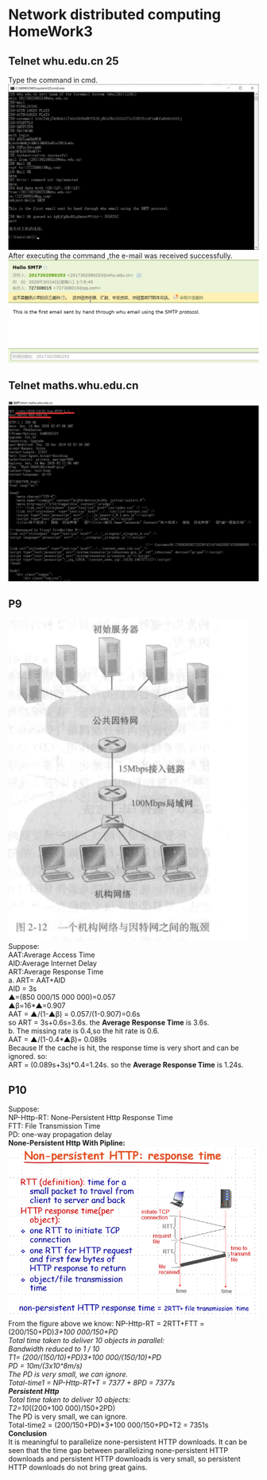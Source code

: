 # Network distributed computing HomeWork3  
## Telnet whu.edu.cn 25  
Type the command in cmd.  
![SMTP](https://github.com/xjywhu/WLFBSHomeWork3/blob/master/SMTP.png)  
After executing the command ,the e-mail was received successfully.  
![Success](https://github.com/xjywhu/WLFBSHomeWork3/blob/master/Success.png)  
## Telnet maths.whu.edu.cn  
![math](https://github.com/xjywhu/WLFBSHomeWork3/blob/master/math.png)  
## P9  
![2-12](https://github.com/xjywhu/WLFBSHomeWork3/blob/master/2-12.PNG)  
Suppose:  
AAT:Average Access Time  
AID:Average Internet Delay  
ART:Average Response Time  
a. ART= AAT+AID  
AID = 3s  
▲=(850 000/15 000 000)=0.057  
▲β=16*▲=0.907  
AAT = ▲/(1-▲β) = 0.057/(1-0.907)=0.6s  
so ART = 3s+0.6s=3.6s. the **Average Response Time** is 3.6s.     
b. The missing rate is 0.4,so the hit rate is 0.6.  
AAT = ▲/(1-0.4*▲β)= 0.089s  
Because If the cache is hit, the response time is very short and can be ignored.  so:  
ART = (0.089s+3s)*0.4=1.24s.
so the **Average Response Time** is 1.24s.  
## P10  
Suppose:  
NP-Http-RT: None-Persistent Http Response Time  
FTT: File Transmission Time  
PD: one-way propagation delay   
**None-Persistent Http With Pipline:**  
![TCP](https://github.com/xjywhu/WLFBSHomeWork3/blob/master/TCP.PNG)  
From the figure above we know: 
NP-Http-RT = 2RTT+FTT = (200/150+PD)*3+100 000/150+PD  
Total time taken to deliver 10 objects in parallel:   
Bandwidth reduced to 1 / 10  
T1= (200/(150/10)+PD)*3+100 000/(150/10)+PD    
PD = 10m/(3x10^8m/s)  
The PD is very small, we can ignore.   
Total-time1 = NP-Http-RT+T = 7377 + 8*PD = 7377s  
**Persistent Http**   
Total time taken to deliver 10 objects:    
T2=10*((200+100 000)/150+2PD)  
The PD is very small, we can ignore.  
Total-time2 = (200/150+PD)*3+100 000/150+PD+T2 = 7351s  
**Conclusion**  
It is meaningful to parallelize none-persistent HTTP downloads. It can be seen that the time gap between parallelizing none-persistent HTTP downloads and persistent HTTP downloads is very small, so persistent HTTP downloads do not bring great gains.  